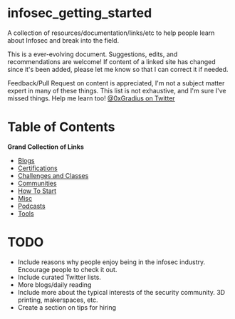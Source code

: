 # infosec_getting_started
A collection of resources/documentation/links/etc to help people learn about Infosec and break into the field.

This is a ever-evolving document. Suggestions, edits, and recommendations are welcome! If content of a linked site has changed since it's been added, please let me know so that I can correct it if needed.

Feedback/Pull Request on content is appreciated, I'm not a subject matter expert in many of these things. This list is not exhaustive, and I'm sure I've missed things. Help me learn too! [@0xGradius on Twitter](https://twitter.com/0xGradius)

# Table of Contents
**Grand Collection of Links**
* [Blogs](blogs/README.md)
* [Certifications](certifications/README.md)
* [Challenges and Classes](challenges/README.md)
* [Communities](communities/README.md)
* [How To Start](how_to_start/README.md)
* [Misc](misc/README.md)
* [Podcasts](podcasts/README.md)
* [Tools](tools/README.md)

# TODO
* Include reasons why people enjoy being in the infosec industry. Encourage people to check it out.
* Include curated Twitter lists.
* More blogs/daily reading
* Include more about the typical interests of the security community. 3D printing, makerspaces, etc.
* Create a section on tips for hiring
